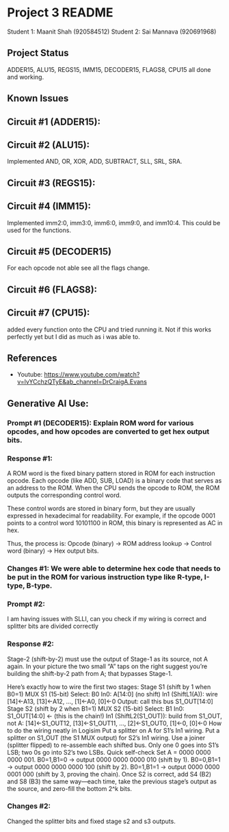 # Project 3 README

Student 1: Maanit Shah (920584512)
Student 2: Sai Mannava (920691968)

## Project Status
ADDER15, ALU15, REGS15, IMM15, DECODER15, FLAGS8, CPU15 all done and working.

## Known Issues

## Circuit #1 (ADDER15):

## Circuit #2 (ALU15):
Implemented AND, OR, XOR, ADD, SUBTRACT, SLL, SRL, SRA.

## Circuit #3 (REGS15):

## Circuit #4 (IMM15):
Implemented imm2:0, imm3:0, imm6:0, imm9:0, and imm10:4. This could be used for the functions.

## Circuit #5 (DECODER15)
For each opcode not able see all the flags change.

## Circuit #6 (FLAGS8):

## Circuit #7 (CPU15):
added every function onto the CPU and tried running it. Not if this works perfectly yet but I did as much as i was able to.

## References
- Youtube: https://www.youtube.com/watch?v=lvYCchzQTyE&ab_channel=DrCraigA.Evans

## Generative AI Use:

### Prompt #1 (DECODER15): Explain ROM word for various opcodes, and how opcodes are converted to get hex output bits.

### Response #1: 
A ROM word is the fixed binary pattern stored in ROM for each instruction opcode. Each opcode (like ADD, SUB, LOAD) is a binary code that serves as an address to the ROM. When the CPU sends the opcode to ROM, the ROM outputs the corresponding control word.

These control words are stored in binary form, but they are usually expressed in hexadecimal for readability. For example, if the opcode 0001 points to a control word 10101100 in ROM, this binary is represented as AC in hex.

Thus, the process is: Opcode (binary) → ROM address lookup → Control word (binary) → Hex output bits.

### Changes #1: We were able to determine hex code that needs to be put in the ROM for various instruction type like R-type, I-type, B-type.

### Prompt #2:
I am having issues with SLLI, can you check if my wiring is correct and splitter bits are divided correctly

### Response #2:
Stage-2 (shift-by-2) must use the output of Stage-1 as its source, not A again.
In your picture the two small “A” taps on the right suggest you’re building the shift-by-2 path from A; that bypasses Stage-1.

Here’s exactly how to wire the first two stages:
Stage S1 (shift by 1 when B0=1)
MUX S1 (15-bit)
Select: B0
In0: A[14:0] (no shift)
In1 (ShiftL1(A)): wire [14]←A13, [13]←A12, …, [1]←A0, [0]←0
Output: call this bus S1_OUT[14:0]
Stage S2 (shift by 2 when B1=1)
MUX S2 (15-bit)
Select: B1
In0: S1_OUT[14:0] ← (this is the chain!)
In1 (ShiftL2(S1_OUT)): build from S1_OUT, not A:
[14]←S1_OUT12, [13]←S1_OUT11, …, [2]←S1_OUT0, [1]←0, [0]←0
How to do the wiring neatly in Logisim
Put a splitter on A for S1’s In1 wiring.
Put a splitter on S1_OUT (the S1 MUX output) for S2’s In1 wiring.
Use a joiner (splitter flipped) to re-assemble each shifted bus.
Only one 0 goes into S1’s LSB; two 0s go into S2’s two LSBs.
Quick self-check
Set A = 0000 0000 0000 001.
B0=1,B1=0 → output 0000 0000 0000 010 (shift by 1).
B0=0,B1=1 → output 0000 0000 0000 100 (shift by 2).
B0=1,B1=1 → output 0000 0000 0001 000 (shift by 3, proving the chain).
Once S2 is correct, add S4 (B2) and S8 (B3) the same way—each time, take the previous stage’s output as the source, and zero-fill the bottom 2^k bits.

### Changes #2:
Changed the splitter bits and fixed stage s2 and s3 outputs.
